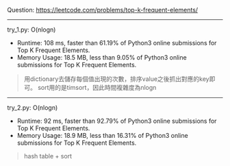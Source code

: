 Question: https://leetcode.com/problems/top-k-frequent-elements/

---

try_1.py: O(nlogn)
* Runtime: 108 ms, faster than 61.19% of Python3 online submissions for Top K Frequent Elements.
* Memory Usage: 18.5 MB, less than 9.05% of Python3 online submissions for Top K Frequent Elements.

> 用dictionary去儲存每個值出現的次數，排序value之後抓出對應的key即可。
> sort用的是timsort，因此時間複雜度為nlogn

---

try_2.py: O(nlogn)
* Runtime: 92 ms, faster than 92.79% of Python3 online submissions for Top K Frequent Elements.
* Memory Usage: 18.9 MB, less than 16.31% of Python3 online submissions for Top K Frequent Elements.

> hash table + sort